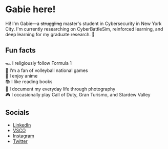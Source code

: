 # Gabie here!

Hi! I'm Gabie—a ~~struggling~~ master's student in Cybersecurity in New York City. I'm currently researching on CyberBattleSim, reinforced learning, and deep learning for my graduate research. 💙

## Fun facts
🏎️  I religiously follow Formula 1 \
🏐  I'm a fan of volleyball national games \
👾  I enjoy anime \
📚  I like reading books \
📸  I document my everyday life through photography \
🎮  I occasionally play Call of Duty, Gran Turismo, and Stardew Valley

## Socials
- [LinkedIn](https://www.linkedin.com/in/gabrielleauy/)
- [VSCO](https://vsco.co/gabrielleuy/gallery)
- [Instagram](https://www.instagram.com/gabieuy/)
- [Twitter](https://www.twitter.com/gabizzle11)
